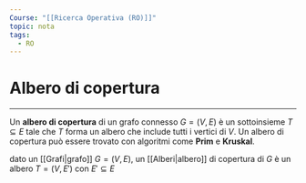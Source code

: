 ```yaml
---
Course: "[[Ricerca Operativa (RO)]]"
topic: nota
tags:
  - RO
---
```


# Albero di copertura
---
Un **albero di copertura** di un grafo connesso $G = (V, E)$ è un sottoinsieme $T \subseteq E$ tale che $T$ forma un albero che include tutti i vertici di $V$. Un albero di copertura può essere trovato con algoritmi come **Prim** e **Kruskal**.

dato un [[Grafi|grafo]] $G = (V,E)$, un [[Alberi|albero]] di copertura di $G$ è un albero $T = (V,E')$ con $E' \subseteq E$


